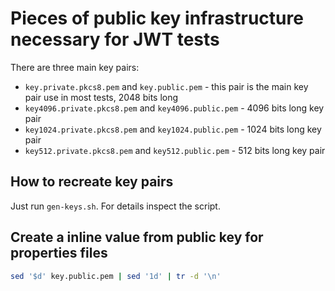 # Pieces of public key infrastructure necessary for JWT tests

There are three main key pairs:

* `key.private.pkcs8.pem` and `key.public.pem` - this pair is the main key pair use in most tests, 2048 bits long
* `key4096.private.pkcs8.pem` and `key4096.public.pem` - 4096 bits long key pair
* `key1024.private.pkcs8.pem` and `key1024.public.pem` - 1024 bits long key pair
* `key512.private.pkcs8.pem` and `key512.public.pem` - 512 bits long key pair

## How to recreate key pairs

Just run `gen-keys.sh`. For details inspect the script.

## Create a inline value from public key for properties files

```bash
sed '$d' key.public.pem | sed '1d' | tr -d '\n'
```